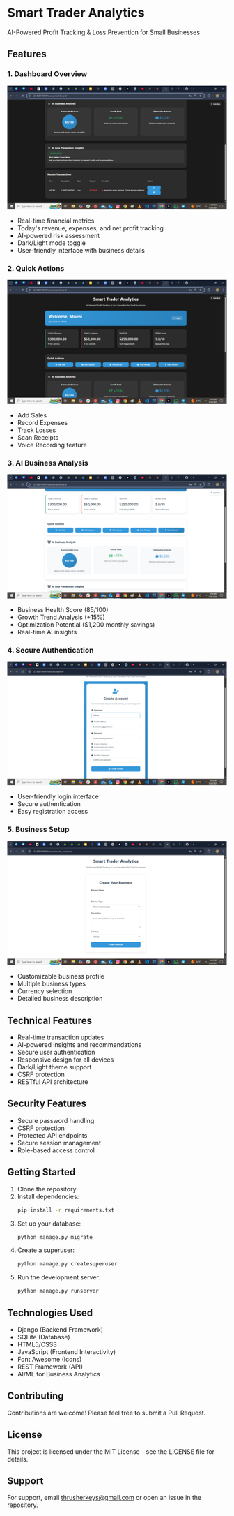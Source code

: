 # Smart Trader Analytics

AI-Powered Profit Tracking & Loss Prevention for Small Businesses

## Features

### 1. Dashboard Overview
![Dashboard Overview](screenshots/dashboard.png)
- Real-time financial metrics
- Today's revenue, expenses, and net profit tracking
- AI-powered risk assessment
- Dark/Light mode toggle
- User-friendly interface with business details

### 2. Quick Actions
![Quick Actions](screenshots/dashboard_actions.png)
- Add Sales
- Record Expenses
- Track Losses
- Scan Receipts
- Voice Recording feature

### 3. AI Business Analysis
![AI Analysis](screenshots/ai_analysis.png)
- Business Health Score (85/100)
- Growth Trend Analysis (+15%)
- Optimization Potential ($1,200 monthly savings)
- Real-time AI insights

### 4. Secure Authentication
![Login Page](screenshots/login.png)
- User-friendly login interface
- Secure authentication
- Easy registration access

### 5. Business Setup
![Business Setup](screenshots/create_business.png)
- Customizable business profile
- Multiple business types
- Currency selection
- Detailed business description

## Technical Features

- Real-time transaction updates
- AI-powered insights and recommendations
- Secure user authentication
- Responsive design for all devices
- Dark/Light theme support
- CSRF protection
- RESTful API architecture

## Security Features

- Secure password handling
- CSRF protection
- Protected API endpoints
- Secure session management
- Role-based access control

## Getting Started

1. Clone the repository
2. Install dependencies:
   ```bash
   pip install -r requirements.txt
   ```
3. Set up your database:
   ```bash
   python manage.py migrate
   ```
4. Create a superuser:
   ```bash
   python manage.py createsuperuser
   ```
5. Run the development server:
   ```bash
   python manage.py runserver
   ```

## Technologies Used

- Django (Backend Framework)
- SQLite (Database)
- HTML5/CSS3
- JavaScript (Frontend Interactivity)
- Font Awesome (Icons)
- REST Framework (API)
- AI/ML for Business Analytics

## Contributing

Contributions are welcome! Please feel free to submit a Pull Request.

## License

This project is licensed under the MIT License - see the LICENSE file for details.

## Support

For support, email thrusherkeys@gmail.com or open an issue in the repository. 
